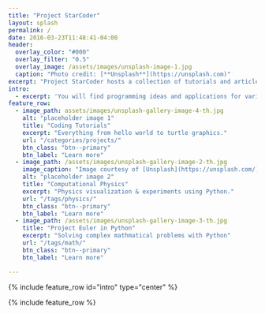 ```yaml
---
title: "Project StarCoder"
layout: splash
permalink: /
date: 2016-03-23T11:48:41-04:00
header:
  overlay_color: "#000"
  overlay_filter: "0.5"
  overlay_image: /assets/images/unsplash-image-1.jpg
  caption: "Photo credit: [**Unsplash**](https://unsplash.com)"
excerpt: "Project StarCoder hosts a collection of tutorials and articles related with Programming for STEM students."
intro:
  - excerpt: 'You will find programming ideas and applications for various K12 subjects including math / physics / gaming / cryptography"`'
feature_row:
  - image_path: assets/images/unsplash-gallery-image-4-th.jpg
    alt: "placeholder image 1"
    title: "Coding Tutorials"
    excerpt: "Everything from hello world to turtle graphics."
    url: "/categories/projects/"
    btn_class: "btn--primary"
    btn_label: "Learn more"
  - image_path: /assets/images/unsplash-gallery-image-2-th.jpg
    image_caption: "Image courtesy of [Unsplash](https://unsplash.com/)"
    alt: "placeholder image 2"
    title: "Computational Physics"
    excerpt: "Physics visualization & experiments using Python."
    url: "/tags/physics/"
    btn_class: "btn--primary"
    btn_label: "Learn more"
  - image_path: /assets/images/unsplash-gallery-image-3-th.jpg
    title: "Project Euler in Python"
    excerpt: "Solving complex mathmatical problems with Python"
    url: "/tags/math/"
    btn_class: "btn--primary"
    btn_label: "Learn more"

---
```


{% include feature_row id="intro" type="center" %}

{% include feature_row %}
